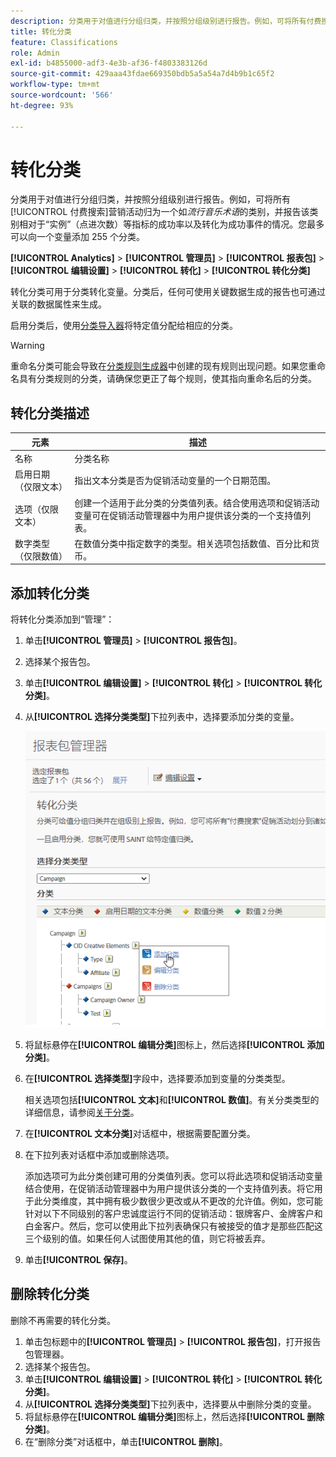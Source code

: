 ```yaml
---
description: 分类用于对值进行分组归类，并按照分组级别进行报告。例如，可将所有付费搜索营销活动归为一个如流行音乐术语的类别，并报告该类别相对于“实例”（点进次数）等指标的成功率以及转化为成功事件的情况。
title: 转化分类
feature: Classifications
role: Admin
exl-id: b4855000-adf3-4e3b-af36-f4803383126d
source-git-commit: 429aaa43fdae669350bdb5a5a54a7d4b9b1c65f2
workflow-type: tm+mt
source-wordcount: '566'
ht-degree: 93%

---
```


# 转化分类

分类用于对值进行分组归类，并按照分组级别进行报告。例如，可将所有[!UICONTROL 付费搜索]营销活动归为一个如&#x200B;*流行音乐术语*&#x200B;的类别，并报告该类别相对于“实例”（点进次数）等指标的成功率以及转化为成功事件的情况。您最多可以向一个变量添加 255 个分类。

**[!UICONTROL Analytics]** > **[!UICONTROL 管理员]** > **[!UICONTROL 报表包]** > **[!UICONTROL 编辑设置]** > **[!UICONTROL 转化]** > **[!UICONTROL 转化分类]**

转化分类可用于分类转化变量。分类后，任何可使用关键数据生成的报告也可通过关联的数据属性来生成。

启用分类后，使用[分类导入器](/help/components/classifications/importer/c-working-with-saint.md)将特定值分配给相应的分类。

>[!WARNING]
>
>重命名分类可能会导致在[分类规则生成器](/help/components/classifications/crb/classification-rule-builder.md)中创建的现有规则出现问题。如果您重命名具有分类规则的分类，请确保您更正了每个规则，使其指向重命名后的分类。

## 转化分类描述

| 元素 | 描述 |
| --- | --- |
| 名称 | 分类名称 |
| 启用日期（仅限文本） | 指出文本分类是否为促销活动变量的一个日期范围。 |
| 选项（仅限文本） | 创建一个适用于此分类的分类值列表。结合使用选项和促销活动变量可在促销活动管理器中为用户提供该分类的一个支持值列表。 |
| 数字类型（仅限数值） | 在数值分类中指定数字的类型。相关选项包括数值、百分比和货币。 |

## 添加转化分类

将转化分类添加到“管理”：

1. 单击&#x200B;**[!UICONTROL 管理员]** > **[!UICONTROL 报告包]**。
1. 选择某个报告包。
1. 单击&#x200B;**[!UICONTROL 编辑设置]** > **[!UICONTROL 转化]** > **[!UICONTROL 转化分类]**。
1. 从&#x200B;**[!UICONTROL 选择分类类型]**&#x200B;下拉列表中，选择要添加分类的变量。

   ![步骤信息](/help/admin/admin/assets/sub_class_create.png)

1. 将鼠标悬停在&#x200B;**[!UICONTROL 编辑分类]**&#x200B;图标上，然后选择&#x200B;**[!UICONTROL 添加分类]**。
1. 在&#x200B;**[!UICONTROL 选择类型]**&#x200B;字段中，选择要添加到变量的分类类型。

   相关选项包括&#x200B;**[!UICONTROL 文本]**&#x200B;和&#x200B;**[!UICONTROL 数值]**。有关分类类型的详细信息，请参阅[关于分类](/help/components/classifications/c-classifications.md)。
1. 在&#x200B;**[!UICONTROL 文本分类]**&#x200B;对话框中，根据需要配置分类。

1. 在下拉列表对话框中添加或删除选项。

   添加选项可为此分类创建可用的分类值列表。您可以将此选项和促销活动变量结合使用，在促销活动管理器中为用户提供该分类的一个支持值列表。将它用于此分类维度，其中拥有极少数很少更改或从不更改的允许值。例如，您可能针对以下不同级别的客户忠诚度运行不同的促销活动：银牌客户、金牌客户和白金客户。然后，您可以使用此下拉列表确保只有被接受的值才是那些匹配这三个级别的值。如果任何人试图使用其他的值，则它将被丢弃。

1. 单击&#x200B;**[!UICONTROL 保存]**。

## 删除转化分类

删除不再需要的转化分类。

1. 单击包标题中的&#x200B;**[!UICONTROL 管理员]** > **[!UICONTROL 报告包]**，打开报告包管理器。
1. 选择某个报告包。
1. 单击&#x200B;**[!UICONTROL 编辑设置]** > **[!UICONTROL 转化]** > **[!UICONTROL 转化分类]**。
1. 从&#x200B;**[!UICONTROL 选择分类类型]**&#x200B;下拉列表中，选择要从中删除分类的变量。
1. 将鼠标悬停在&#x200B;**[!UICONTROL 编辑分类]**&#x200B;图标上，然后选择&#x200B;**[!UICONTROL 删除分类]**。
1. 在“删除分类”对话框中，单击&#x200B;**[!UICONTROL 删除]**。
